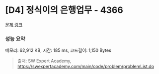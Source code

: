 # [D4] 정식이의 은행업무 - 4366 

[문제 링크](https://swexpertacademy.com/main/code/problem/problemDetail.do?contestProbId=AWMeRLz6kC0DFAXd) 

### 성능 요약

메모리: 62,912 KB, 시간: 185 ms, 코드길이: 1,150 Bytes



> 출처: SW Expert Academy, https://swexpertacademy.com/main/code/problem/problemList.do